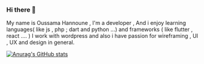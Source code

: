 ### Hi there 👋 

My name is Oussama Hannoune , I'm a developer , And i enjoy learning languages( like js , php ; dart and python ...) and frameworks ( like flutter , react .... )
 I work with wordpress and also i have passion for wireframing , UI , UX and design in general.
 
 
 [![Anurag's GitHub stats](https://github-readme-stats.vercel.app/api?username=Nikotin2006)](https://github.com/anuraghazra/github-readme-stats)
